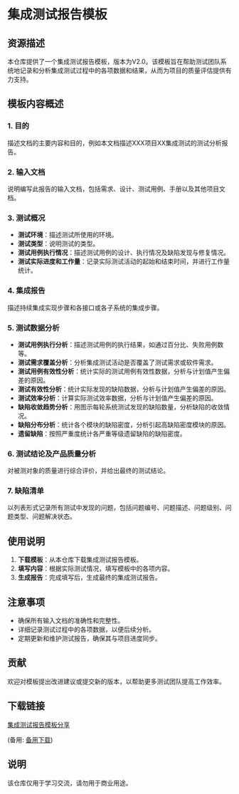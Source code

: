 # 集成测试报告模板

## 资源描述

本仓库提供了一个集成测试报告模板，版本为V2.0。该模板旨在帮助测试团队系统地记录和分析集成测试过程中的各项数据和结果，从而为项目的质量评估提供有力支持。

## 模板内容概述

### 1. 目的
描述文档的主要内容和目的，例如本文档描述XXX项目XX集成测试的测试分析报告。

### 2. 输入文档
说明编写此报告的输入文档，包括需求、设计、测试用例、手册以及其他项目文档。

### 3. 测试概况
- **测试环境**：描述测试所使用的环境。
- **测试类型**：说明测试的类型。
- **测试用例执行情况**：描述测试用例的设计、执行情况及缺陷发现与修复情况。
- **测试实际进度和工作量**：记录实际测试活动的起始和结束时间，并进行工作量统计。

### 4. 集成报告
描述持续集成实现步骤和各接口或各子系统的集成步骤。

### 5. 测试数据分析
- **测试用例执行分析**：描述测试用例的执行结果，如通过百分比、失败用例数等。
- **测试需求覆盖分析**：分析集成测试活动是否覆盖了测试需求或软件需求。
- **测试用例有效性分析**：统计实际的测试用例有效性数据，分析与计划值产生偏差的原因。
- **测试有效性分析**：统计实际发现的缺陷数据，分析与计划值产生偏差的原因。
- **测试效率分析**：计算实际测试效率数据，分析与计划值产生偏差的原因。
- **缺陷收敛趋势分析**：用图示每轮系统测试发现的缺陷数量，分析缺陷的收敛情况。
- **缺陷分布分析**：统计各个模块的缺陷密度，分析引起高缺陷密度模块的原因。
- **遗留缺陷**：按照严重度统计各严重等级遗留缺陷的缺陷密度。

### 6. 测试结论及产品质量分析
对被测对象的质量进行综合评价，并给出最终的测试结论。

### 7. 缺陷清单
以列表形式记录所有测试中发现的问题，包括问题编号、问题描述、问题级别、问题类型、问题解决状态。

## 使用说明

1. **下载模板**：从本仓库下载集成测试报告模板。
2. **填写内容**：根据实际测试情况，填写模板中的各项内容。
3. **生成报告**：完成填写后，生成最终的集成测试报告。

## 注意事项

- 确保所有输入文档的准确性和完整性。
- 详细记录测试过程中的各项数据，以便后续分析。
- 定期更新和维护测试报告，确保其与项目进度同步。

## 贡献

欢迎对模板提出改进建议或提交新的版本，以帮助更多测试团队提高工作效率。

## 下载链接
[集成测试报告模板分享](https://pan.quark.cn/s/6c987ae81a25) 

(备用: [备用下载](https://pan.baidu.com/s/1LOUXaJAwMxDVikxOUz1tTw?pwd=1234))

## 说明

该仓库仅用于学习交流，请勿用于商业用途。
